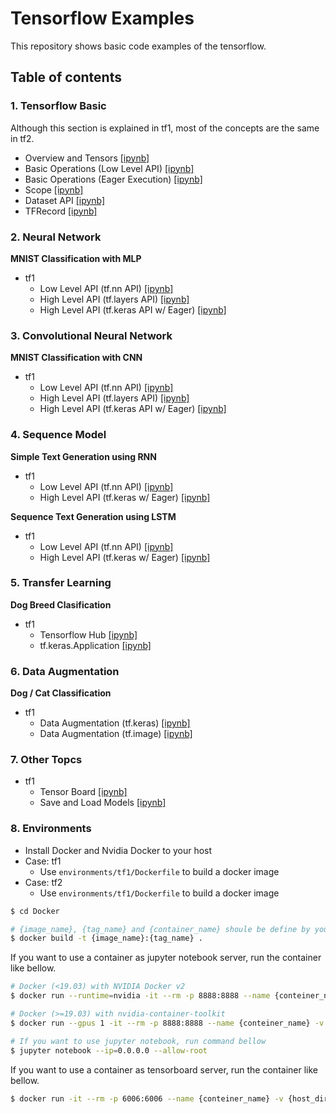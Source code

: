 # Tensorflow Examples
This repository shows basic code examples of the tensorflow.

## Table of contents
### 1. Tensorflow Basic
Although this section is explained in tf1, most of the concepts are the same in tf2.

- Overview and Tensors [[ipynb]](notebooks_tf1/1_TensorflowBasic/1_Overview_and_Tensors.ipynb)
- Basic Operations (Low Level API) [[ipynb]](notebooks_tf1/1_TensorflowBasic/2_BasicOperation.ipynb)
- Basic Operations (Eager Execution) [[ipynb]](notebooks_tf1/1_TensorflowBasic/3_BasicOperation_Eager.ipynb)
- Scope [[ipynb]](notebooks_tf1/1_TensorflowBasic/4_Scope.ipynb)
- Dataset API [[ipynb]](notebooks_tf1/1_TensorflowBasic/5_DatasetAPI.ipynb)
- TFRecord [[ipynb]](notebooks_tf1/1_TensorflowBasic/6_TFRecord.ipynb)

### 2. Neural Network
__MNIST Classification with MLP__
- tf1
  - Low Level API (tf.nn API) [[ipynb]](notebooks_tf1/2_NeuralNetwork/1_LowLevelAPI.ipynb)
  - High Level API (tf.layers API) [[ipynb]](notebooks_tf1/2_NeuralNetwork/2_LayersAPI.ipynb)
  - High Level API (tf.keras API w/ Eager) [[ipynb]](notebooks_tf1/2_NeuralNetwork/2_KerasWithEager.ipynb)

### 3. Convolutional Neural Network
__MNIST Classification with CNN__
- tf1
  - Low Level API (tf.nn API) [[ipynb]](notebooks_tf1/3_ConvolutionalNetwork/1_LowLevelAPI.ipynb)
  - High Level API (tf.layers API) [[ipynb]](notebooks_tf1/3_ConvolutionalNetwork/2_LayersAPI.ipynb)
  - High Level API (tf.keras API w/ Eager) [[ipynb]](notebooks_tf1/3_ConvolutionalNetwork/2_KerasWithEager.ipynb)

### 4. Sequence Model
__Simple Text Generation using RNN__
- tf1  
  - Low Level API (tf.nn API) [[ipynb]](notebooks_tf1/4_SequenceModel/1-1_LowLevelAPI.ipynb)
  - High Level API (tf.keras w/ Eager) [[ipynb]](notebooks_tf1/4_SequenceModel/1-2_HighLevelAPI.ipynb)

__Sequence Text Generation using LSTM__
- tf1
  - Low Level API (tf.nn API) [[ipynb]](notebooks_tf1/4_SequenceModel/2-1_LowLevelAPI.ipynb)
  - High Level API (tf.keras w/ Eager) [[ipynb]](notebooks_tf1/4_SequenceModel/2-2_HighLevelAPI.ipynb)

### 5. Transfer Learning
__Dog Breed Clasification__  
- tf1
  - Tensorflow Hub [[ipynb]](notebooks/5_TransferLearning/1_TensorflowHub.ipynb)
  - tf.keras.Application [[ipynb]](notebooks/5_TransferLearning/2_KerasApplication.ipynb)

### 6. Data Augmentation
__Dog / Cat Classification__  
- tf1
  - Data Augmentation (tf.keras) [[ipynb]](notebooks/6_DataAugmentation/1_UsingKeras.ipynb)
  - Data Augmentation (tf.image) [[ipynb]](notebooks/6_DataAugmentation/2_UsingTF.ipynb)

### 7. Other Topcs
- tf1
  - Tensor Board [[ipynb]](notebooks_tf1/7_OtherTopics/1_TensorBoard.ipynb)
  - Save and Load Models [[ipynb]](notebooks_tf1/7_OtherTopics/2_SaveAndLoadModels.ipynb)

### 8. Environments
- Install Docker and Nvidia Docker to your host
- Case: tf1
  - Use `environments/tf1/Dockerfile` to build a docker image
- Case: tf2
  - Use `environments/tf1/Dockerfile` to build a docker image

```bash
$ cd Docker

# {image_name}, {tag_name} and {container_name} shoule be define by yourself
$ docker build -t {image_name}:{tag_name} .
```
If you want to use a container as jupyter notebook server, run the container like bellow.

```bash
# Docker (<19.03) with NVIDIA Docker v2
$ docker run --runtime=nvidia -it --rm -p 8888:8888 --name {conteiner_name} -v {host_dir}:{docker_dir} {image_name}/{tag_name} /bin/bash

# Docker (>=19.03) with nvidia-container-toolkit
$ docker run --gpus 1 -it --rm -p 8888:8888 --name {conteiner_name} -v {host_dir}:{docker_dir} {image_name}/{tag_name} /bin/bash

# If you want to use jupyter notebook, run command bellow
$ jupyter notebook --ip=0.0.0.0 --allow-root
```

If you want to use a container as tensorboard server, run the container like bellow.

```bash
$ docker run -it --rm -p 6006:6006 --name {conteiner_name} -v {host_dir}:{docker_dir} {image_name}/{tag_name} /bin/bash
```
